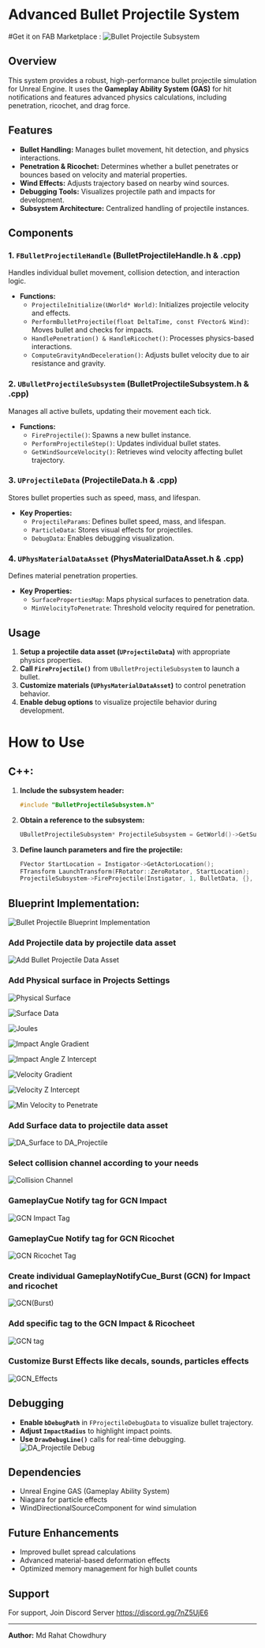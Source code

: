 # Advanced Bullet Projectile System

#Get it on FAB Marketplace : ![Bullet Projectile Subsystem](https://www.fab.com/portal/listings/0abe80e0-0ff4-43bc-a845-11e3314ba184/edit)

## Overview
This system provides a robust, high-performance bullet projectile simulation for Unreal Engine. It uses the **Gameplay Ability System (GAS)** for hit notifications and features advanced physics calculations, including penetration, ricochet, and drag force. 

## Features
- **Bullet Handling:** Manages bullet movement, hit detection, and physics interactions.
- **Penetration & Ricochet:** Determines whether a bullet penetrates or bounces based on velocity and material properties.
- **Wind Effects:** Adjusts trajectory based on nearby wind sources.
- **Debugging Tools:** Visualizes projectile path and impacts for development.
- **Subsystem Architecture:** Centralized handling of projectile instances.

## Components

### 1. `FBulletProjectileHandle` (BulletProjectileHandle.h & .cpp)
Handles individual bullet movement, collision detection, and interaction logic.
- **Functions:**
  - `ProjectileInitialize(UWorld* World)`: Initializes projectile velocity and effects.
  - `PerformBulletProjectile(float DeltaTime, const FVector& Wind)`: Moves bullet and checks for impacts.
  - `HandlePenetration() & HandleRicochet()`: Processes physics-based interactions.
  - `ComputeGravityAndDeceleration()`: Adjusts bullet velocity due to air resistance and gravity.

### 2. `UBulletProjectileSubsystem` (BulletProjectileSubsystem.h & .cpp)
Manages all active bullets, updating their movement each tick.
- **Functions:**
  - `FireProjectile()`: Spawns a new bullet instance.
  - `PerformProjectileStep()`: Updates individual bullet states.
  - `GetWindSourceVelocity()`: Retrieves wind velocity affecting bullet trajectory.

### 3. `UProjectileData` (ProjectileData.h & .cpp)
Stores bullet properties such as speed, mass, and lifespan.
- **Key Properties:**
  - `ProjectileParams`: Defines bullet speed, mass, and lifespan.
  - `ParticleData`: Stores visual effects for projectiles.
  - `DebugData`: Enables debugging visualization.

### 4. `UPhysMaterialDataAsset` (PhysMaterialDataAsset.h & .cpp)
Defines material penetration properties.
- **Key Properties:**
  - `SurfacePropertiesMap`: Maps physical surfaces to penetration data.
  - `MinVelocityToPenetrate`: Threshold velocity required for penetration.

## Usage
1. **Setup a projectile data asset (`UProjectileData`)** with appropriate physics properties.
2. **Call `FireProjectile()`** from `UBulletProjectileSubsystem` to launch a bullet.
3. **Customize materials (`UPhysMaterialDataAsset`)** to control penetration behavior.
4. **Enable debug options** to visualize projectile behavior during development.

# How to Use
## C++:

1. **Include the subsystem header:**
   ```cpp
   #include "BulletProjectileSubsystem.h"
   ```
2. **Obtain a reference to the subsystem:**
   ```cpp
   UBulletProjectileSubsystem* ProjectileSubsystem = GetWorld()->GetSubsystem<UBulletProjectileSubsystem>();
   ```
3. **Define launch parameters and fire the projectile:**
   ```cpp
   FVector StartLocation = Instigator->GetActorLocation();
   FTransform LaunchTransform(FRotator::ZeroRotator, StartLocation);
   ProjectileSubsystem->FireProjectile(Instigator, 1, BulletData, {}, LaunchTransform, OnBulletProjectileHit, OnBulletHitImpact, OnBulletHitRicochet);
   ```
## Blueprint Implementation:

![Bullet Projectile Blueprint Implementation](https://github.com/Abir18r/Bullet-Projectile-Subsystem/blob/main/Images/BPS_Implementation_001.png)
### Add Projectile data by projectile data asset
![Add Bullet Projectile Data Asset](https://github.com/Abir18r/Bullet-Projectile-Subsystem/blob/main/Images/BPS_ProjectileData.png)

### Add Physical surface in Projects Settings
![Physical Surface](https://github.com/Abir18r/Bullet-Projectile-Subsystem/blob/main/Images/Physical%20Surface.png)

![Surface Data](https://github.com/Abir18r/Bullet-Projectile-Subsystem/blob/main/Images/SurfaceData.png)

![Joules](https://github.com/Abir18r/Bullet-Projectile-Subsystem/blob/main/Images/PSM_Joules.png)

![Impact Angle Gradient](https://github.com/Abir18r/Bullet-Projectile-Subsystem/blob/main/Images/PSM_ImpactAngle.png)

![Impact Angle Z Intercept](https://github.com/Abir18r/Bullet-Projectile-Subsystem/blob/main/Images/PSM_ImpactZIntercept.png)

![Velocity Gradient](https://github.com/Abir18r/Bullet-Projectile-Subsystem/blob/main/Images/PSM_VelocityGradient.png)

![Velocity Z Intercept](https://github.com/Abir18r/Bullet-Projectile-Subsystem/blob/main/Images/PSM_VelocityZ.png)

![Min Velocity to Penetrate](https://github.com/Abir18r/Bullet-Projectile-Subsystem/blob/main/Images/PSM_MiniVelocity.png)

### Add Surface data to projectile data asset
![DA_Surface to DA_Projectile](https://github.com/Abir18r/Bullet-Projectile-Subsystem/blob/main/Images/PSDA_SurfaceData.png)

### Select collision channel according to your needs
![Collision Channel](https://github.com/Abir18r/Bullet-Projectile-Subsystem/blob/main/Images/Collision%20Channel.png)

### GameplayCue Notify tag for GCN Impact
![GCN Impact Tag](https://github.com/Abir18r/Bullet-Projectile-Subsystem/blob/main/Images/ImpactTag.png)

### GameplayCue Notify tag for GCN Ricochet
![GCN Ricochet Tag](https://github.com/Abir18r/Bullet-Projectile-Subsystem/blob/main/Images/RicochetTag.png)

### Create individual GameplayNotifyCue_Burst (GCN) for Impact and ricochet
![GCN(Burst)](https://github.com/Abir18r/Bullet-Projectile-Subsystem/blob/main/Images/GCN_BlueprintCreate.png)

### Add specific tag to the GCN Impact & Ricocheet
![GCN tag](https://github.com/Abir18r/Bullet-Projectile-Subsystem/blob/main/Images/GCN_Burst_Rifle.png)

### Customize Burst Effects like decals, sounds, particles effects
![GCN_Effects](https://github.com/Abir18r/Bullet-Projectile-Subsystem/blob/main/Images/GCN_Rifle_Effects.png)

## Debugging
- **Enable `bDebugPath`** in `FProjectileDebugData` to visualize bullet trajectory.
- **Adjust `ImpactRadius`** to highlight impact points.
- **Use `DrawDebugLine()`** calls for real-time debugging.
![DA_Projectile Debug](https://github.com/Abir18r/Bullet-Projectile-Subsystem/blob/main/Images/Debug.png)

## Dependencies
- Unreal Engine GAS (Gameplay Ability System)
- Niagara for particle effects
- WindDirectionalSourceComponent for wind simulation

## Future Enhancements
- Improved bullet spread calculations
- Advanced material-based deformation effects
- Optimized memory management for high bullet counts

## Support

For support, Join Discord Server https://discord.gg/7nZ5UjE6

---
**Author:** Md Rahat Chowdhury

